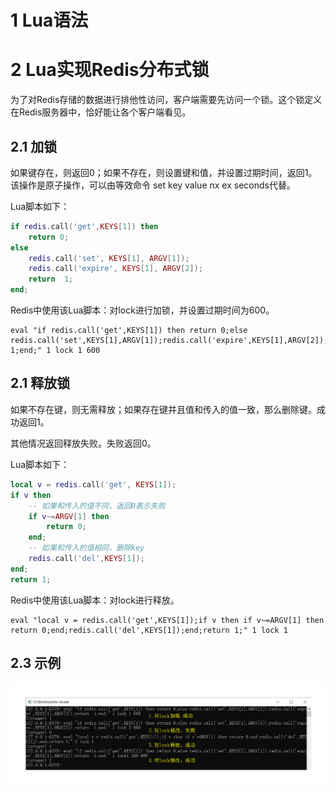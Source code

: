 
# 1 Lua语法

# 2 Lua实现Redis分布式锁

为了对Redis存储的数据进行排他性访问，客户端需要先访问一个锁。这个锁定义在Redis服务器中，恰好能让各个客户端看见。

## 2.1 加锁

如果键存在，则返回0；如果不存在，则设置键和值，并设置过期时间，返回1。该操作是原子操作，可以由等效命令 set key value nx ex seconds代替。

Lua脚本如下：

```lua
if redis.call('get',KEYS[1]) then 
    return 0;
else 
    redis.call('set', KEYS[1], ARGV[1]);
    redis.call('expire', KEYS[1], ARGV[2]);
    return  1;
end;
```

Redis中使用该Lua脚本：对lock进行加锁，并设置过期时间为600。

```redis
eval "if redis.call('get',KEYS[1]) then return 0;else redis.call('set',KEYS[1],ARGV[1]);redis.call('expire',KEYS[1],ARGV[2]);return  1;end;" 1 lock 1 600
```

## 2.1 释放锁

如果不存在键，则无需释放；如果存在键并且值和传入的值一致，那么删除键。成功返回1。

其他情况返回释放失败。失败返回0。

Lua脚本如下：

```lua
local v = redis.call('get', KEYS[1]);
if v then 
    -- 如果和传入的值不同，返回0表示失败
    if v~=ARGV[1] then 
        return 0;
    end;
    -- 如果和传入的值相同，删除key
    redis.call('del',KEYS[1]);
end;
return 1;
```

Redis中使用该Lua脚本：对lock进行释放。

```redis
eval "local v = redis.call('get',KEYS[1]);if v then if v~=ARGV[1] then return 0;end;redis.call('del',KEYS[1]);end;return 1;" 1 lock 1
```

## 2.3 示例

![](../assets/images/Redis/B/1.png)
